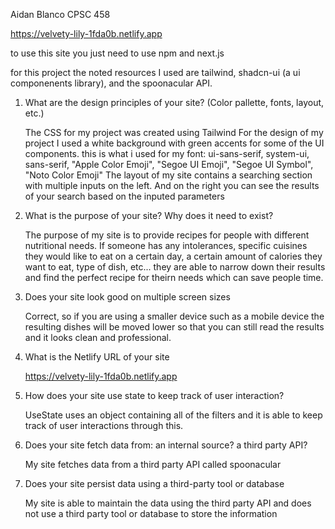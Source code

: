 Aidan Blanco 
CPSC 458

https://velvety-lily-1fda0b.netlify.app

to use this site you just need to use npm and next.js

for this project the noted resources I used are tailwind, shadcn-ui (a ui componenents library), and the spoonacular API.

1. What are the design principles of your site? (Color pallette, fonts, layout, etc.)

    The CSS for my project was created using Tailwind
    For the design of my project I used a white background with green accents for some of the UI components.
    this is what i used for my font:
    ui-sans-serif, system-ui, sans-serif, "Apple Color Emoji", "Segoe UI Emoji", "Segoe UI Symbol", "Noto Color Emoji"
    The layout of my site contains a searching section with multiple inputs on the left. And on the right you can
    see the results of your search based on the inputed parameters


2. What is the purpose of your site? Why does it need to exist?

    The purpose of my site is to provide recipes for people with different nutritional needs. If someone has any
    intolerances, specific cuisines they would like to eat on a certain day, a certain amount of calories they want to eat, 
    type of dish, etc... they are able to narrow down their results and find the perfect recipe for theirn needs which can save
    people time. 


3. Does your site look good on multiple screen sizes

    Correct, so if you are using a smaller device such as a mobile device the resulting dishes will be moved lower so that
    you can still read the results and it looks clean and professional. 

4. What is the Netlify URL of your site

    https://velvety-lily-1fda0b.netlify.app

5. How does your site use state to keep track of user interaction?

    UseState uses an object containing all of the filters and it is able to keep track of user interactions through this. 

6. Does your site fetch data from:  an internal source? a third party API?

    My site fetches data from a third party API called spoonacular

7. Does your site persist data using a third-party tool or database

    My site is able to maintain the data using the third party API and does not use a third party tool or database to store the information
